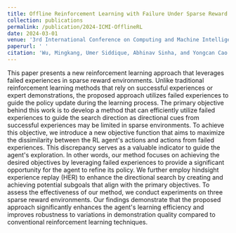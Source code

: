 ```yaml
---
title: Offline Reinforcement Learning with Failure Under Sparse Reward Environments
collection: publications
permalink: /publication/2024-ICMI-OfflineRL
date: 2024-03-01
venue: '3rd International Conference on Computing and Machine Intelligence (ICMI)'
paperurl: ' '
citation: 'Wu, Mingkang, Umer Siddique, Abhinav Sinha, and Yongcan Cao. "Offline Reinforcement Learning with Failure Under Sparse Reward Environments." 3rd International Conference on Computing and Machine Intelligence (ICMI). 2024.'
---
```


This paper presents a new reinforcement learning approach that leverages failed experiences in sparse reward environments.  Unlike traditional reinforcement learning methods that rely on successful experiences or expert demonstrations, the proposed approach utilizes failed experiences to guide the policy update during the learning process. The primary objective behind this work is to develop a method that can efficiently utilize failed experiences to guide the search direction as directional cues from successful experiences may be limited in sparse environments. To achieve this objective, we introduce a new objective function that aims to maximize the dissimilarity between the RL agent's actions and actions from failed experiences.
This discrepancy serves as a valuable indicator to guide the agent's exploration. In other words, our method focuses on achieving the desired objectives by leveraging failed experiences to provide a significant opportunity for the agent to refine its policy. We further employ hindsight experience replay (HER) to enhance the directional search by creating and achieving potential subgoals that align with the primary objectives. To assess the effectiveness of our method, we conduct experiments on three sparse reward environments. Our findings demonstrate that the proposed approach significantly enhances the agent's learning efficiency and improves robustness to variations in demonstration quality compared to conventional reinforcement learning techniques.    